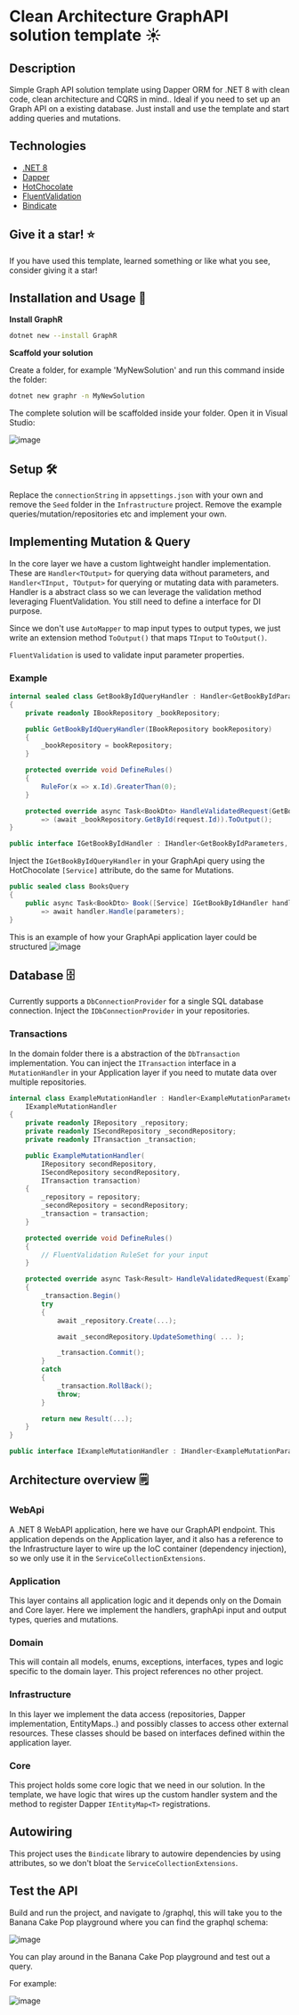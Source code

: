 # Clean Architecture GraphAPI solution template :sunny:

## Description

Simple Graph API solution template using Dapper ORM for .NET 8 with clean code, clean architecture and CQRS in mind..
Ideal if you need to set up an Graph API on a existing database. Just install and use the template and start adding queries and mutations.

## Technologies 

- [.NET 8](https://github.com/dotnet/core)
- [Dapper](https://github.com/DapperLib/Dapper)
- [HotChocolate](https://github.com/ChilliCream/graphql-platform)
- [FluentValidation](https://github.com/FluentValidation/FluentValidation)
- [Bindicate](https://github.com/Tim-Maes/Bindicate)

## Give it a star! :star:
If you have used this template, learned something or like what you see, consider giving it a star!

## Installation and Usage :wrench:

**Install GraphR**

```bash
dotnet new --install GraphR
```

**Scaffold your solution**

Create a folder, for example 'MyNewSolution' and run this command inside the folder:

```bash
dotnet new graphr -n MyNewSolution
```
The complete solution will be scaffolded inside your folder. Open it in Visual Studio:

![image](https://github.com/Tim-Maes/GraphR/assets/91606949/297e227a-4b55-44e0-ab92-4aa3dc5e7558)

## Setup :hammer_and_wrench:

Replace the `connectionString` in `appsettings.json`  with your own and remove the `Seed` folder in the `Infrastructure` project.
Remove the example queries/mutation/repositories etc and implement your own.

## Implementing Mutation & Query

In the core layer we have a custom lightweight handler implementation. These are `Handler<TOutput>` for querying data without parameters,
and `Handler<TInput, TOutput>` for querying or mutating data with parameters.
Handler is a abstract class so we can leverage the validation method leveraging FluentValidation. You still need to define a interface for DI purpose.

Since we don't use `AutoMapper` to map input types to output types, we just write an extension method `ToOutput()` that maps `TInput` to `ToOutput()`.

`FluentValidation` is used to validate input parameter properties.

### Example

```csharp
internal sealed class GetBookByIdQueryHandler : Handler<GetBookByIdParameters, BookDto>, IGetBookByIdHandler
{
    private readonly IBookRepository _bookRepository;

    public GetBookByIdQueryHandler(IBookRepository bookRepository)
    {
        _bookRepository = bookRepository;
    }

    protected override void DefineRules()
    {
        RuleFor(x => x.Id).GreaterThan(0);
    }

    protected override async Task<BookDto> HandleValidatedRequest(GetBookByIdParameters request)
        => (await _bookRepository.GetById(request.Id)).ToOutput();
}

public interface IGetBookByIdHandler : IHandler<GetBookByIdParameters, BookDto> { }
```

Inject the `IGetBookByIdQueryHandler` in your GraphApi query using the HotChocolate `[Service]` attribute, do the same for Mutations.

```csharp
public sealed class BooksQuery
{
    public async Task<BookDto> Book([Service] IGetBookByIdHandler handler, GetBookByIdParameters parameters)
        => await handler.Handle(parameters);
}
```

This is an example of how your GraphApi application layer could be structured
![image](https://github.com/Tim-Maes/GraphR/assets/91606949/3384b79a-0b3e-4587-82a5-ffe579731715)


## Database :file_cabinet:

Currently supports a `DbConnectionProvider` for a single SQL database connection. Inject the `IDbConnectionProvider` in your repositories.

### Transactions

In the domain folder there is a abstraction of the `DbTransaction` implementation. You can inject the `ITransaction` interface in a `MutationHandler` in your Application layer if you need to mutate data over multiple repositories.

```csharp
internal class ExampleMutationHandler : Handler<ExampleMutationParameters, Result>,
    IExampleMutationHandler
{
    private readonly IRepository _repository;
    private readonly ISecondRepository _secondRepository;
    private readonly ITransaction _transaction;

    public ExampleMutationHandler(
        IRepository secondRepository,
        ISecondRepository secondRepository,
        ITransaction transaction)
    {
        _repository = repository;
        _secondRepository = secondRepository;
        _transaction = transaction;
    }

    protected override void DefineRules()
    {
        // FluentValidation RuleSet for your input
    }

    protected override async Task<Result> HandleValidatedRequest(ExampleMutationParameters input)
    {
        _transaction.Begin()
        try
        {
            await _repository.Create(...);

            await _secondRepository.UpdateSomething( ... );

            _transaction.Commit();
        }
        catch
        {
            _transaction.RollBack();
            throw;
        }

        return new Result(...);
    }
}

public interface IExampleMutationHandler : IHandler<ExampleMutationParameters, Result> { }
```

## Architecture overview :spiral_notepad:

### WebApi

A .NET 8 WebAPI application, here we have our GraphAPI endpoint. This application depends on the Application layer, and it also has a reference to the Infrastructure layer to wire up the IoC container (dependency injection), so we only use it in the `ServiceCollectionExtensions`.

### Application

This layer contains all application logic and it depends only on the Domain and Core layer. Here we implement the handlers, graphApi input and output types, queries and mutations.

### Domain

This will contain all models, enums, exceptions, interfaces, types and logic specific to the domain layer. This project references no other project.

### Infrastructure

In this layer we implement the data access (repositories, Dapper implementation, EntityMaps..) and possibly classes to access other external resources. These classes should be based on interfaces defined within the application layer. 

### Core

This project holds some core logic that we need in our solution. In the template, we have logic that wires up the custom handler system and the method to register Dapper `IEntityMap<T>` registrations.

## Autowiring

This project uses the `Bindicate` library to autowire dependencies by using attributes, so we don't bloat the `ServiceCollectionExtensions`.


## Test the API

Build and run the project, and navigate to <localhost>/graphql, this will take you to the Banana Cake Pop playground where you can find the graphql schema:

![image](https://github.com/Tim-Maes/GraphR/assets/91606949/5b8bdfb1-74fc-4e54-a8a9-e72cacd4845c)

You can play around in the Banana Cake Pop playground and test out a query.

For example:

![image](https://github.com/Tim-Maes/GraphR/assets/91606949/57b26947-86e0-4c5f-b74a-ea92520b7d31)
